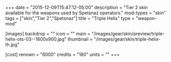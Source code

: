 +++
date = "2015-12-09T15:47:12-05:00"
description = "Tier 2 skin available for the weapons used by Spetsnaz operators."
mod-types = "skin"
tags = ["skin","Tier 2","Spetsnaz"]
title = "Triple Helix"
type = "weapon-mod"

[images]
  backdrop = ""
  icon = ""
  main = "/images/gear/skin/preview/triple-helix-ots-03--1600x900.jpg"
  thumbnail = "/images/gear/skin/triple-helix-th.jpg"

[cost]
  renown = "6000"
  credits = "180"
  units = ""
+++
